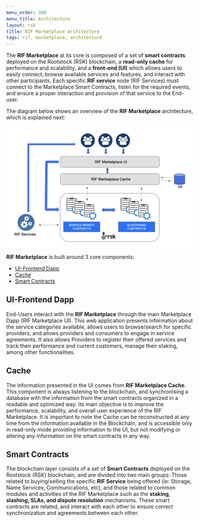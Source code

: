 ```yaml
---
menu_order: 300
menu_title: Architecture
layout: rsk
title: RIF Marketplace Architecture
tags: rif, marketplace, architecture
---
```


The **RIF Marketplace** at its core is composed of a set of **smart contracts** deployed on the Rootstock (RSK) blockchain, a **read-only cache** for performance and scalability, and a **front-end (UI)** which allows users to easily connect, browse available services and features,  and interact with other participants. Each specific **RIF service** node (RIF Services) must connect to the Marketplace Smart Contracts, listen for the required events, and ensure a proper interaction and provision of that service to the End-user.

The diagram below shows an overview of the **RIF Marketplace** architecture, which is explained next:


![RIF marketplace architecture](/assets/img/rif-marketplace/rifmkt-architecture.png)


**RIF Marketplace** is built around 3 core components:

- [UI-Frontend Dapp](#ui-frontend-dapp)
- [Cache](#cache)
- [Smart Contracts](#smart-contracts)


## UI-Frontend Dapp

End-Users interact with the **RIF Marketplace** through the main Marketplace Dapp (RIF Marketplace UI). This web application presents information about the service categories available, allows users to browse/search for specific providers, and allows providers and consumers to engage in service agreements. It also allows Providers to register their offered services and track their performance and current customers, manage their staking, among other functionalities.

## Cache
The information presented in the UI comes from **RIF Marketplace Cache**. This component is always listening to the blockchain, and synchronising a database with the information from the smart contracts organized in a readable and optimized way. Its main objective is to improve the performance, scalability, and overall user experience of the RIF Marketplace. It is important to note the Cache can be reconstructed at any time from the information available in the Blockchain, and is accessible only in read-only mode providing information to the UI, but not modifying or altering any information on the smart contracts in any way.

## Smart Contracts
The blockchain layer consists of a set of **Smart Contracts** deployed on the Rootstock (RSK) blockchain, and are divided into two main groups: Those related to buying/selling the specific **RIF Service** being offered (ie: Storage, Name Services, Communications, etc), and those related to common modules and activities of the RIF Marketplace such as the **staking, slashing, SLAs, and dispute resolution** mechanisms. These smart contracts are related, and interact with each other to ensure correct synchronization and agreements between each other.
